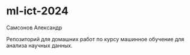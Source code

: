 # ml-ict-2024

Самсонов Александр

Репозиторий для домашних работ по курсу машинное обучение для анализа научных данных. 

